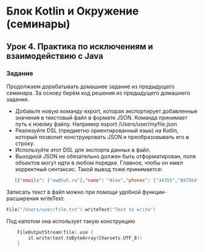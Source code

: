 # Блок Kotlin и Окружение (семинары)

## Урок 4. Практика по исключениям и взаимодействию с Java

### Задание

Продолжаем дорабатывать домашнее задание из предыдущего семинара. За основу берём код решения из предыдущего домашнего задания.

- Добавьте новую команду export, которая экспортирует добавленные значения в текстовый файл в формате JSON. Команда принимает путь к новому файлу. Например
export /Users/user/myfile.json
- Реализуйте DSL (предметно ориентированный язык) на Kotlin, который позволит конструировать JSON и преобразовывать его в строку.
- Используйте этот DSL для экспорта данных в файл.
- Выходной JSON не обязательно должен быть отформатирован, поля объектов могут идти в любом порядке. Главное, чтобы он имел корректный синтаксис. Такой вывод тоже принимается:
 ```json
    [{"emails": ["ew@huh.ru"],"name": "Alex","phones": ["34355","847564"]},{"emails": [],"name": "Tom","phones": ["84755"]}]
```

Записать текст в файл можно при помощи удобной функции-расширения writeText:

```kotlin
File("/Users/user/file.txt").writeText("Text to write")
```
Под капотом она использует такую конструкцию

```kotlin
    FileOutputStream(file).use {
        it.write(text.toByteArray(Charsets.UTF_8))
    }
```
